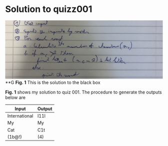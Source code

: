 # Solution to quizz001

![](quiz001.jpg)
 **G
 **Fig. 1** This is the solution to the black box
 
 **Fig. 1** shows my solution to quiz 001. The procedure to generate the outputs below are
 
| Input         | Output |
|---------------|--------|
| International | I11l   |
| My            | My     |
| Cat           | C1t    |
| (1b@!)        | (4)    |
